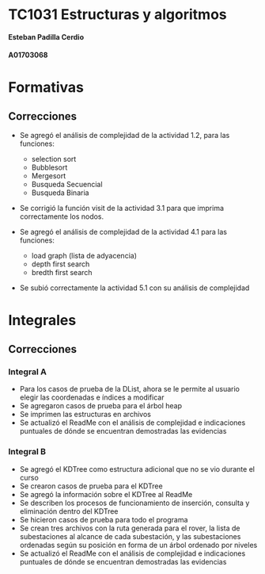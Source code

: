 # TC1031 Estructuras y algoritmos

#### Esteban Padilla Cerdio

#### A01703068

# Formativas

## Correcciones

- Se agregó el análisis de complejidad de la actividad 1.2, para las funciones:

  - selection sort
  - Bubblesort
  - Mergesort
  - Busqueda Secuencial
  - Busqueda Binaria

- Se corrigió la función
  visit de la actividad 3.1 para que imprima correctamente los nodos.

- Se agregó el análisis de complejidad de la actividad 4.1 para las funciones:

  - load graph (lista de adyacencia)
  - depth first search
  - bredth first search

- Se subió correctamente la actividad 5.1 con su análisis de complejidad

# Integrales

## Correcciones

### Integral A

- Para los casos de prueba de la DList, ahora se le permite al usuario elegir las coordenadas e índices a modificar
- Se agregaron casos de prueba para el árbol heap
- Se imprimen las estructuras en archivos
- Se actualizó el ReadMe con el análisis de complejidad e indicaciones puntuales de dónde se encuentran demostradas las evidencias

### Integral B

- Se agregó el KDTree como estructura adicional que no se vio durante el curso
- Se crearon casos de prueba para el KDTree
- Se agregó la información sobre el KDTree al ReadMe
- Se describen los procesos de funcionamiento de inserción, consulta y eliminación dentro del KDTree
- Se hicieron casos de prueba para todo el programa
- Se crean tres archivos con la ruta generada para el rover, la lista de subestaciones al alcance de cada subestación, y las subestaciones ordenadas según su posición en forma de un árbol ordenado por niveles
- Se actualizó el ReadMe con el análisis de complejidad e indicaciones puntuales de dónde se encuentran demostradas las evidencias

